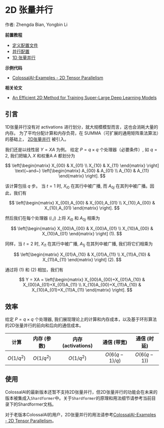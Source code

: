 # 2D 张量并行

作者: Zhengda Bian, Yongbin Li

**前置教程**
- [定义配置文件](../basics/define_your_config.md)
- [并行配置](../basics/configure_parallelization.md)
- [1D 张量并行](./1D_tensor_parallel.md)

**示例代码**
- [ColossalAI-Examples - 2D Tensor Parallelism](https://github.com/hpcaitech/ColossalAI-Examples/blob/main/features/tensor_parallel/README.md)

**相关论文**
- [An Efficient 2D Method for Training Super-Large Deep Learning Models](https://arxiv.org/pdf/2104.05343.pdf)

## 引言

1D张量并行没有对 activations 进行划分，就大规模模型而言，这也会消耗大量的内存。
为了平均分配计算和内存负荷，在 SUMMA（可扩展的通用矩阵乘法算法）的基础上， [2D张量并行](https://arxiv.org/pdf/2104.05343.pdf) 被引入。

我们还是以线性层 $Y = XA$ 为例。
给定 $P=q\times q$ 个处理器（必要条件）, 如 $q=2$, 我们把输入 $X$ 和权重A $A$ 都划分为

$$
\left[\begin{matrix} X_{00} & X_{01} \\ X_{10} & X_{11} \end{matrix} \right]
\text{~and~}
\left[\begin{matrix} A_{00} & A_{01} \\ A_{10} & A_{11} \end{matrix} \right].
$$

该计算包括 $q$ 步。 当 $t=1$ 时, $X_{i0}$ 在其行中被广播, 而 $A_{0j}$ 在其列中被广播。因此，我们有

$$
\left[\begin{matrix} X_{00},A_{00} & X_{00},A_{01} \\ X_{10},A_{00} & X_{10},A_{01} \end{matrix} \right].
$$

然后我们在每个处理器 $(i, j)$ 上将 $X_{i0}$ 和 $A_{0j}$ 相乘为

$$
\left[\begin{matrix} X_{00}A_{00} & X_{00}A_{01} \\ X_{10}A_{00} & X_{10}A_{01} \end{matrix} \right] (1).
$$

同样，当 $t=2$ 时, $X_{i1}$ 在其行中被广播, $A_{1j}$ 在其列中被广播, 我们将它们相乘为

$$
\left[\begin{matrix} X_{01}A_{10} & X_{01}A_{11} \\ X_{11}A_{10} & X_{11}A_{11} \end{matrix} \right] (2).
$$

通过将 $(1)$ 和 $(2)$ 相加，我们有

$$
Y = XA = \left[\begin{matrix} X_{00}A_{00}+X_{01}A_{10} & X_{00}A_{01}+X_{01}A_{11} \\ X_{10}A_{00}+X_{11}A_{10} & X_{10}A_{01}+X_{11}A_{11} \end{matrix} \right].
$$

## 效率
给定 $P=q\times q$ 个处理器, 我们展现理论上的计算和内存成本，以及基于环形算法的2D张量并行的前向和后向的通信成本。

| 计算 | 内存 (参数) | 内存 (activations) | 通信 (带宽) | 通信 (时延) |
| :-:         | :-:              | :-:                  | :-:                       | :-:                     |
| $O(1/q^2)$  | $O(1/q^2)$       | $O(1/q^2)$           | $O(6(q-1)/q)$             | $O(6(q-1))$             |

## 使用

ColossalAI的最新版本还暂不支持2D张量并行，但2D张量并行的功能会在未来的版本被集成入`Shardformer`中。关于`Shardformer`的原理和用法细节请参考当前目录下的Shardformer文档。

对于老版本ColossalAI的用户，2D张量并行的用法请参考[ColossalAI-Examples - 2D Tensor Parallelism](https://github.com/hpcaitech/ColossalAI-Examples/blob/main/features/tensor_parallel/README.md)。

<!-- doc-test-command: echo  -->
